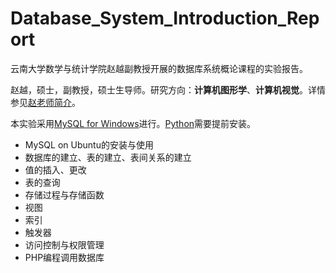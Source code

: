 # Database_System_Introduction_Report

云南大学数学与统计学院赵越副教授开展的数据库系统概论课程的实验报告。

赵越，硕士，副教授，硕士生导师。研究方向：**计算机图形学**、**计算机视觉**。详情参见[赵老师简介](http://www.ms.ynu.edu.cn/info/1042/1068.htm)。

本实验采用[MySQL for Windows](https://dev.mysql.com/downloads/installer/)进行。[Python](https://www.python.org/downloads/release/python-366/)需要提前安装。

- MySQL on Ubuntu的安装与使用
- 数据库的建立、表的建立、表间关系的建立
- 值的插入、更改
- 表的查询
- 存储过程与存储函数
- 视图
- 索引
- 触发器
- 访问控制与权限管理
- PHP编程调用数据库